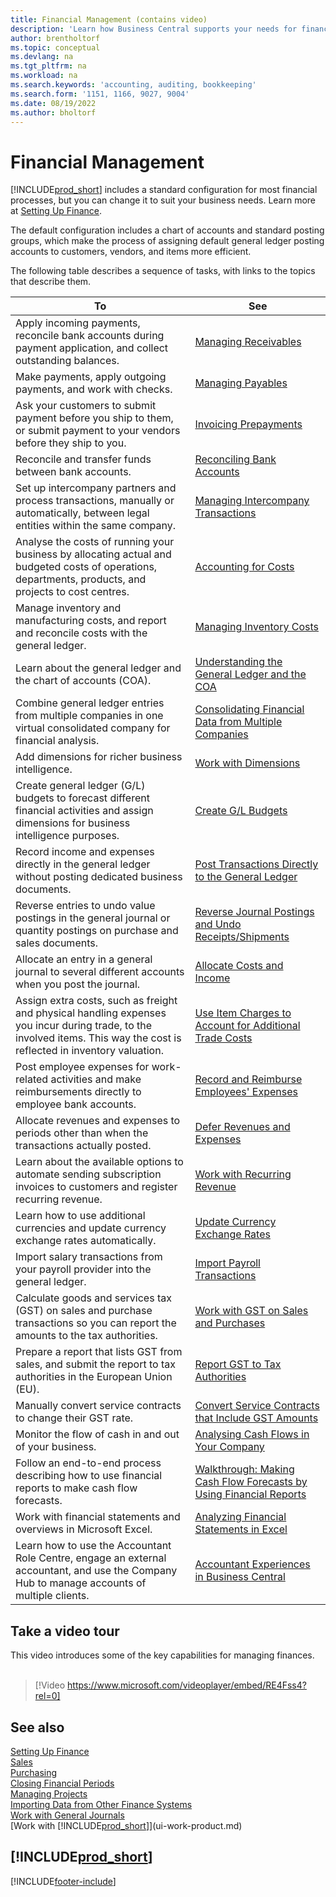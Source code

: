 ```yaml
---
title: Financial Management (contains video)
description: 'Learn how Business Central supports your needs for financial management, accounting, auditing, and bookkeeping.'
author: brentholtorf
ms.topic: conceptual
ms.devlang: na
ms.tgt_pltfrm: na
ms.workload: na
ms.search.keywords: 'accounting, auditing, bookkeeping'
ms.search.form: '1151, 1166, 9027, 9004'
ms.date: 08/19/2022
ms.author: bholtorf
---
```

# <a name="financial-management"></a>Financial Management

[!INCLUDE[prod_short](includes/prod_short.md)] includes a standard configuration for most financial processes, but you can change it to suit your business needs. Learn more at [Setting Up Finance](finance-setup-finance.md).

The default configuration includes a chart of accounts and standard posting groups, which make the process of assigning default general ledger posting accounts to customers, vendors, and items more efficient.  

The following table describes a sequence of tasks, with links to the topics that describe them.  

| To | See |
| --- | --- |
| Apply incoming payments, reconcile bank accounts during payment application, and collect outstanding balances. |[Managing Receivables](receivables-manage-receivables.md) |
| Make payments, apply outgoing payments, and work with checks. |[Managing Payables](payables-manage-payables.md) |
|Ask your customers to submit payment before you ship to them, or submit payment to your vendors before they ship to you.|[Invoicing Prepayments](finance-invoice-prepayments.md)|
| Reconcile and transfer funds between bank accounts. |[Reconciling Bank Accounts](bank-manage-bank-accounts.md) |
|Set up intercompany partners and process transactions, manually or automatically, between legal entities within the same company.|[Managing Intercompany Transactions](intercompany-manage.md)|
|Analyse the costs of running your business by allocating actual and budgeted costs of operations, departments, products, and projects to cost centres.|[Accounting for Costs](finance-manage-cost-accounting.md)|
|Manage inventory and manufacturing costs, and report and reconcile costs with the general ledger.|[Managing Inventory Costs](finance-manage-inventory-costs.md)|
| Learn about the general ledger and the chart of accounts (COA). |[Understanding the General Ledger and the COA](finance-general-ledger.md) |
|Combine general ledger entries from multiple companies in one virtual consolidated company for financial analysis.|[Consolidating Financial Data from Multiple Companies](finance-consolidated-company-reporting.md)|
| Add dimensions for richer business intelligence. |[Work with Dimensions](finance-dimensions.md) |
| Create general ledger (G/L) budgets to forecast different financial activities and assign dimensions for business intelligence purposes. |[Create G/L Budgets](finance-how-create-budgets.md) |
|Record income and expenses directly in the general ledger without posting dedicated business documents.|[Post Transactions Directly to the General Ledger](finance-how-post-transactions-directly.md)|
|Reverse entries to undo value postings in the general journal or quantity postings on purchase and sales documents. |[Reverse Journal Postings and Undo Receipts/Shipments](finance-how-reverse-journal-posting.md)|
|Allocate an entry in a general journal to several different accounts when you post the journal. |[Allocate Costs and Income](year-allocate-costs-income.md) |
| Assign extra costs, such as freight and physical handling expenses you incur during trade, to the involved items. This way the cost is reflected in inventory valuation. |[Use Item Charges to Account for Additional Trade Costs](payables-how-assign-item-charges.md) |
|Post employee expenses for work-related activities and make reimbursements directly to employee bank accounts.|[Record and Reimburse Employees' Expenses](finance-how-record-reimburse-employee-expenses.md)|
| Allocate revenues and expenses to periods other than when the transactions actually posted. |[Defer Revenues and Expenses](finance-how-defer-revenue-expenses.md)|
| Learn about the available options to automate sending subscription invoices to customers and register recurring revenue. |[Work with Recurring Revenue](finance-recurring-invoicing.md)|
|Learn how to use additional currencies and update currency exchange rates automatically. |[Update Currency Exchange Rates](finance-how-update-currencies.md)|
| Import salary transactions from your payroll provider into the general ledger. |[Import Payroll Transactions](finance-how-import-payroll-transactions.md)|
|Calculate goods and services tax (GST) on sales and purchase transactions so you can report the amounts to the tax authorities.|[Work with GST on Sales and Purchases](finance-work-with-vat.md)|
|Prepare a report that lists GST from sales, and submit the report to tax authorities in the European Union (EU). | [Report GST to Tax Authorities](finance-how-report-vat.md)|
|Manually convert service contracts to change their GST rate.|[Convert Service Contracts that Include GST Amounts](service-how-to-convert-service-contracts.md)|
| Monitor the flow of cash in and out of your business. |[Analysing Cash Flows in Your Company](finance-analyze-cash-flow.md) |
|Follow an end-to-end process describing how to use financial reports to make cash flow forecasts.|[Walkthrough: Making Cash Flow Forecasts by Using Financial Reports](walkthrough-making-cash-flow-forecasts-by-using-account-schedules.md)|
| Work with financial statements and overviews in Microsoft Excel. |[Analyzing Financial Statements in Excel](finance-analyze-excel.md) |
|Learn how to use the Accountant Role Centre, engage an external accountant, and use the Company Hub to manage accounts of multiple clients.|[Accountant Experiences in Business Central ](finance-accounting.md)|  

## <a name="take-a-video-tour"></a>Take a video tour

This video introduces some of the key capabilities for managing finances. <br><br>  

> [!Video https://www.microsoft.com/videoplayer/embed/RE4Fss4?rel=0]

## <a name="see-also"></a>See also

[Setting Up Finance](finance-setup-finance.md)  
[Sales](sales-manage-sales.md)  
[Purchasing](purchasing-manage-purchasing.md)  
[Closing Financial Periods](year-close-years-periods.md)  
[Managing Projects](projects-manage-projects.md)  
[Importing Data from Other Finance Systems](across-import-data-configuration-packages.md)  
[Work with General Journals](ui-work-general-journals.md)  
[Work with [!INCLUDE[prod_short](includes/prod_short.md)]](ui-work-product.md)  

## [!INCLUDE[prod_short](includes/free_trial_md.md)]  

[!INCLUDE[footer-include](includes/footer-banner.md)]
